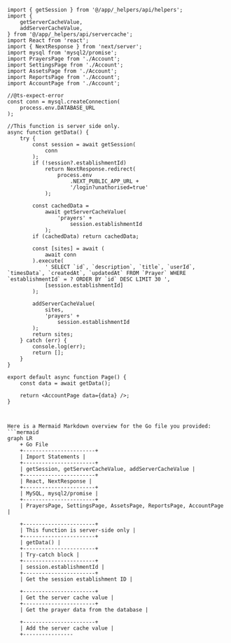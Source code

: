 ```tsx

import { getSession } from '@/app/_helpers/api/helpers';
import {
	getServerCacheValue,
	addServerCacheValue,
} from '@/app/_helpers/api/servercache';
import React from 'react';
import { NextResponse } from 'next/server';
import mysql from 'mysql2/promise';
import PrayersPage from './Account';
import SettingsPage from './Account';
import AssetsPage from './Account';
import ReportsPage from './Account';
import AccountPage from './Account';

//@ts-expect-error
const conn = mysql.createConnection(
	process.env.DATABASE_URL
);

//This function is server side only.
async function getData() {
	try {
		const session = await getSession(
			conn
		);
		if (!session?.establishmentId)
			return NextResponse.redirect(
				process.env
					.NEXT_PUBLIC_APP_URL +
					'/login?unathorised=true'
			);

		const cachedData =
			await getServerCacheValue(
				'prayers' +
					session.establishmentId
			);
		if (cachedData) return cachedData;

		const [sites] = await (
			await conn
		).execute(
			' SELECT `id`, `description`, `title`, `userId`, `timesData`, `createdAt`, `updatedAt` FROM `Prayer` WHERE `establishmentId` = ? ORDER BY `id` DESC LIMIT 30 ',
			[session.establishmentId]
		);

		addServerCacheValue(
			sites,
			'prayers' +
				session.establishmentId
		);
		return sites;
	} catch (err) {
		console.log(err);
		return [];
	}
}

export default async function Page() {
	const data = await getData();

	return <AccountPage data={data} />;
}


```

```mermaid

Here is a Mermaid Markdown overview for the Go file you provided:
```mermaid
graph LR
    + Go File
    +-----------------------+
    | Import Statements |
    +-----------------------+
    | getSession, getServerCacheValue, addServerCacheValue |
    +-----------------------+
    | React, NextResponse |
    +-----------------------+
    | MySQL, mysql2/promise |
    +-----------------------+
    | PrayersPage, SettingsPage, AssetsPage, ReportsPage, AccountPage |

    +-----------------------+
    | This function is server-side only |
    +-----------------------+
    | getData() |
    +-----------------------+
    | Try-catch block |
    +-----------------------+
    | session.establishmentId |
    +-----------------------+
    | Get the session establishment ID |

    +-----------------------+
    | Get the server cache value |
    +-----------------------+
    | Get the prayer data from the database |

    +-----------------------+
    | Add the server cache value |
    +----------------

```
